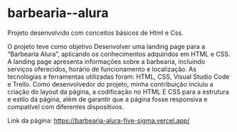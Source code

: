# barbearia--alura
Projeto desenvolvido com conceitos básicos de Html e Css.

O projeto teve como objetivo 
Desenvolver uma landing page para a “Barbearia Alura”, aplicando os conhecimentos adquiridos em HTML e CSS. A landing page apresenta informações sobre a barbearia, incluindo serviços oferecidos, horário de funcionamento e localização. As tecnologias e ferramentas utilizadas foram: HTML, CSS, Visual Studio Code e Trello. Como desenvolvedor do projeto, minha contribuição incluiu a criação do layout da página, a codificação no HTML E CSS para a estrutura e estilo da página, além de garantir que a página fosse responsiva e compatível com diferentes dispositivos.


Link da página: https://barbearia-alura-five-sigma.vercel.app/
